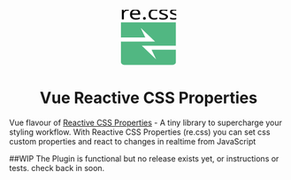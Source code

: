 <p align="center">
<img width="100px" height="100px" alt="Reactive css logo" src="docs/assets/vue-reactive-css-logo.svg"/>
<h1 align="center">Vue Reactive CSS Properties</h1>
<p>Vue flavour of <a href="https://github.com/adam-cyclones/reactive-css-properties">Reactive CSS Properties</a> - A tiny library to supercharge your styling workflow. With Reactive CSS Properties (re.css) you can set css custom properties and react to changes in realtime from JavaScript</p>
</p>

##WIP
The Plugin is functional but no release exists yet, or instructions or tests. check back in soon.
